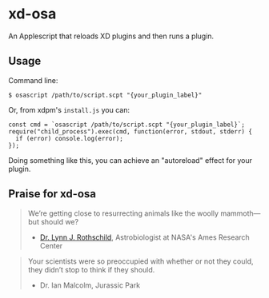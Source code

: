 # xd-osa

An Applescript that reloads XD plugins and then runs a plugin.

## Usage

Command line:

```
$ osascript /path/to/script.scpt "{your_plugin_label}"
```

Or, from xdpm's `install.js` you can:

```
const cmd = `osascript /path/to/script.scpt "{your_plugin_label}`;
require("child_process").exec(cmd, function(error, stdout, stderr) {
  if (error) console.log(error);
});
```

Doing something like this, you can achieve an "autoreload" effect for your plugin.

## Praise for xd-osa

> We’re getting close to resurrecting animals like the woolly mammoth—but should we?
>
> - [Dr. Lynn J. Rothschild](https://qz.com/1566083/we-shouldnt-bring-back-extinct-animals-like-the-woolly-mammoth/), Astrobiologist at NASA's Ames Research Center

> Your scientists were so preoccupied with whether or not they could, they didn’t stop to think if they should.
>
> - Dr. Ian Malcolm, Jurassic Park
